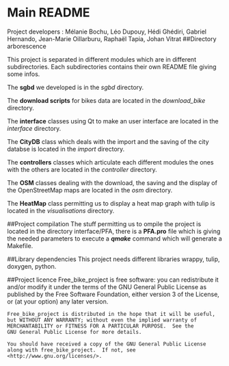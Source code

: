 # Main README
Project developers : Mélanie Bochu, Léo Dupouy, 
                     Hédi Ghédiri, Gabriel Hernando, 
                     Jean-Marie Oillarburu, Raphaël Tapia, Johan Vitrat
##Directory arborescence

This project is separated in different modules which are in different subdirectories. Each subdirectories contains their own README file giving some infos.

The **sgbd** we developed is in the *sgbd* directory.

The **download scripts** for bikes data are located in the *download_bike* directory.

The **interface** classes using Qt to make an user interface are located in the *interface* directory.

The **CityDB** class which deals with the import and the saving of the city databse is located in the *import* directory.

The **controllers** classes which articulate each different modules the ones with the others are located in the *controller* directory.

The **OSM** classes dealing with the download, the saving and the display of the OpenStreetMap maps are located in the *osm* directory.

The **HeatMap** class permitting us to display a heat map graph with tulip is located in the *visualisations* directory.

##Project compilation
The stuff permitting us to ompile the project is located in the directory interface/PFA, 
there is a **PFA.pro** file which is giving the needed parameters to execute 
a ***qmake*** command which will generate a Makefile.

##Library dependencies
This project needs different libraries wrappy, tulip, doxygen, python.

##Project licence
    Free_bike_project is free software: you can redistribute it and/or modify
    it under the terms of the GNU General Public License as published by
    the Free Software Foundation, either version 3 of the License, or
    (at your option) any later version.

    Free_bike_project is distributed in the hope that it will be useful,
    but WITHOUT ANY WARRANTY; without even the implied warranty of
    MERCHANTABILITY or FITNESS FOR A PARTICULAR PURPOSE.  See the
    GNU General Public License for more details.

    You should have received a copy of the GNU General Public License
    along with free_bike_project.  If not, see <http://www.gnu.org/licenses/>.